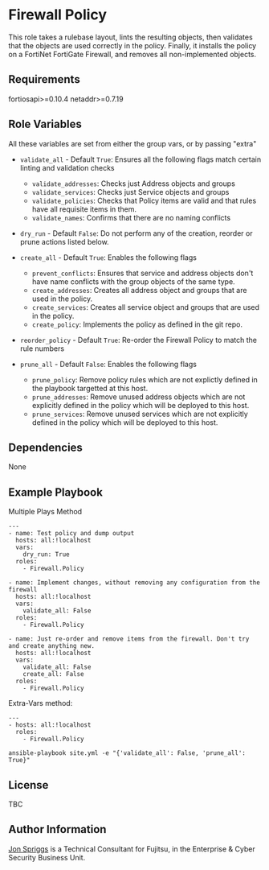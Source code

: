 Firewall Policy
=========

This role takes a rulebase layout, lints the resulting objects, then validates that the objects are used correctly in the 
policy. Finally, it installs the policy on a FortiNet FortiGate Firewall, and removes all non-implemented objects.

Requirements
------------

fortiosapi>=0.10.4
netaddr>=0.7.19

Role Variables
--------------

All these variables are set from either the group vars, or by passing "extra"
* `validate_all` - Default `True`: Ensures all the following flags match
certain linting and validation checks
  * `validate_addresses`: Checks just Address objects and groups
  * `validate_services`: Checks just Service objects and groups
  * `validate_policies`: Checks that Policy items are valid and that
rules have all requisite items in them.
  * `validate_names`: Confirms that there are no naming conflicts

* `dry_run` - Default `False`: Do not perform any of the creation, reorder or prune actions listed below.

* `create_all` - Default `True`: Enables the following flags
  * `prevent_conflicts`: Ensures that service and address objects don't
have name conflicts with the group objects of the same type.
  * `create_addresses`: Creates all address object and groups that are
used in the policy.
  * `create_services`: Creates all service object and groups that are
used in the policy.
  * `create_policy`: Implements the policy as defined in the git repo.

* `reorder_policy` - Default `True`: Re-order the Firewall Policy to match the rule numbers

* `prune_all` - Default `False`: Enables the following flags
  * `prune_policy`: Remove policy rules which are not explictly defined in the playbook targetted at this host.
  * `prune_addresses`: Remove unused address objects which are not explicitly defined in the policy which will be deployed to this host.
  * `prune_services`: Remove unused services which are not explicitly defined in the policy which will be deployed to this host.

Dependencies
------------

None

Example Playbook
----------------

Multiple Plays Method

    ---
    - name: Test policy and dump output
      hosts: all:!localhost
      vars:
        dry_run: True
      roles:
        - Firewall.Policy

    - name: Implement changes, without removing any configuration from the firewall
      hosts: all:!localhost
      vars:
        validate_all: False
      roles:
        - Firewall.Policy

    - name: Just re-order and remove items from the firewall. Don't try and create anything new.
      hosts: all:!localhost
      vars:
        validate_all: False
        create_all: False
      roles:
        - Firewall.Policy

Extra-Vars method:

    ---
    - hosts: all:!localhost
      roles:
        - Firewall.Policy

`ansible-playbook site.yml -e "{'validate_all': False, 'prune_all': True}"`

License
-------

TBC

Author Information
------------------

[Jon Spriggs](mailto:jon.spriggs@uk.fujitsu.com) is a Technical Consultant for Fujitsu, in the Enterprise & Cyber Security Business Unit.
